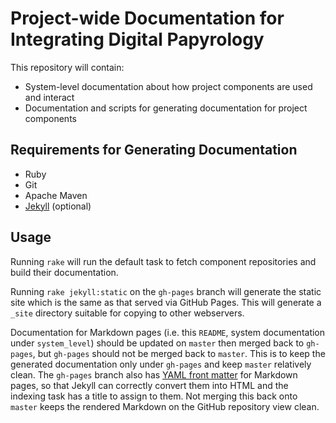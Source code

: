 Project-wide Documentation for Integrating Digital Papyrology
=============================================================

This repository will contain:

* System-level documentation about how project components are used and interact
* Documentation and scripts for generating documentation for project components

## Requirements for Generating Documentation

* Ruby
* Git
* Apache Maven
* [Jekyll](https://github.com/mojombo/jekyll) (optional)

## Usage

Running `rake` will run the default task to fetch component repositories and build
their documentation.

Running `rake jekyll:static` on the `gh-pages` branch will generate the static site
which is the same as that served via GitHub Pages. This will generate a `_site`
directory suitable for copying to other webservers.

Documentation for Markdown pages (i.e. this `README`, system documentation under
`system_level`) should be updated on `master` then merged back to `gh-pages`,
but `gh-pages` should not be merged back to `master`. This is to keep the generated
documentation only under `gh-pages` and keep `master` relatively clean. The
`gh-pages` branch also has [YAML front matter](https://github.com/mojombo/jekyll/wiki/yaml-front-matter)
for Markdown pages, so that Jekyll can correctly convert them into HTML and the
indexing task has a title to assign to them. Not merging this back onto `master`
keeps the rendered Markdown on the GitHub repository view clean.
